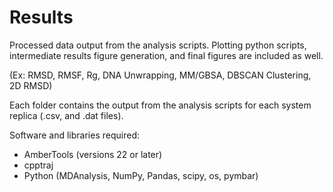 # Results

Processed data output from the analysis scripts. 
Plotting python scripts, intermediate results figure generation, and final figures are included as well.

(Ex: RMSD, RMSF, Rg, DNA Unwrapping, MM/GBSA, DBSCAN Clustering, 2D RMSD)


Each folder contains the output from the analysis scripts for each system replica (.csv, and .dat files). 


  Software and libraries required:

- AmberTools (versions 22 or later)
- cpptraj
- Python (MDAnalysis, NumPy, Pandas, scipy, os, pymbar)
